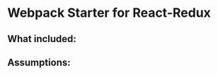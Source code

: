 Webpack Starter for React-Redux
===============================

What included:
-------------


Assumptions:
-----------

